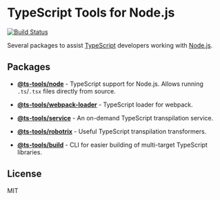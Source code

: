 # TypeScript Tools for Node.js
[![Build Status](https://travis-ci.com/AviVahl/ts-tools.svg?branch=master)](https://travis-ci.com/AviVahl/ts-tools)

Several packages to assist [TypeScript](https://www.typescriptlang.org/) developers working with [Node.js](https://nodejs.org/en/).

## Packages

- **[@ts-tools/node](https://github.com/AviVahl/ts-tools/tree/master/packages/node)** - TypeScript support for Node.js. Allows running `.ts`/`.tsx` files directly from source.

- **[@ts-tools/webpack-loader](https://github.com/AviVahl/ts-tools/tree/master/packages/webpack-loader)** - TypeScript loader for webpack.

- **[@ts-tools/service](https://github.com/AviVahl/ts-tools/tree/master/packages/service)** - An on-demand TypeScript transpilation service.

- **[@ts-tools/robotrix](https://github.com/AviVahl/ts-tools/tree/master/packages/robotrix)** - Useful TypeScript transpilation transformers.

- **[@ts-tools/build](https://github.com/AviVahl/ts-tools/tree/master/packages/build)** - CLI for easier building of multi-target TypeScript libraries.

## License

MIT
